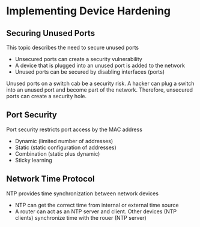 # Implementing Device Hardening

## Securing Unused Ports
This topic describes the need to secure unused ports
  * Unsecured ports can create a security vulnerability
  * A device that is plugged into an unused port is added to the network
  * Unused ports can be secured by disabling interfaces (ports)

Unused ports on a switch cab be a security risk. A hacker can plug a switch into an unused port and become part of the network. Therefore, unsecured ports can create a security hole.

## Port Security
Port security restricts port access by the MAC address
  * Dynamic (limited number of addresses)
  * Static (static configuration of addresses)
  * Combination (static plus dynamic)
  * Sticky learning

## Network Time Protocol
NTP provides time synchronization between network devices
  * NTP can get the correct time from internal or external time source
  * A router can act as an NTP server and client. Other devices (NTP clients) synchronize time with the rouer (NTP server)
